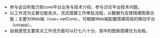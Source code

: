 - 参与会议听取力软core平台业务与技术介绍，参与讨论平台技术问题。
- 以工作流为主要功能卖点，流式搭建工作审批流程，以数据为支撑搭建图表功能；主要为Web端（vue+.netCore），可根据Web端配置搭建简易的移动平台（uniapp）。
- 自我感觉主要卖点工作流方面可以打七八十分，其中的图表搭建仅为及格。
